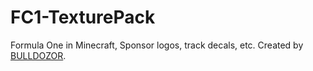 # FC1-TexturePack
Formula One in Minecraft, Sponsor logos, track decals, etc. Created by [BULLDOZOR](https://www.planetminecraft.com/member/bulldozor).
